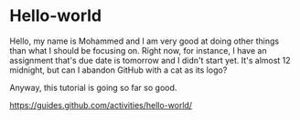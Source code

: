# Hello-world
  Hello, my name is Mohammed and I am very good at doing other things than what I should be focusing on. Right now, for instance, I have an assignment that's due date is tomorrow and I didn't start yet. It's almost 12 midnight, but can I abandon GitHub with a cat as its logo?
  
  Anyway, this tutorial is going so far so good.
  
  https://guides.github.com/activities/hello-world/
